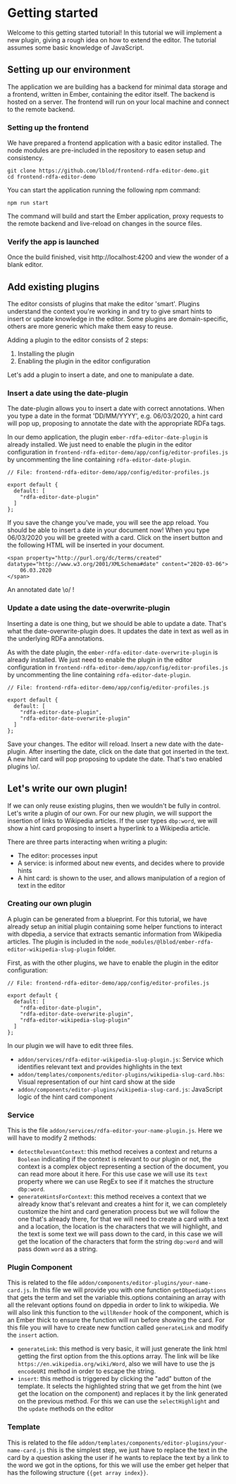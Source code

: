 # Getting started

Welcome to this getting started tutorial!  In this tutorial we will implement a new plugin, giving a rough idea on how to extend the editor. The tutorial assumes some basic knowledge of JavaScript.

## Setting up our environment

The application we are building has a backend for minimal data storage and a frontend, written in Ember, containing the editor itself. The backend is hosted on a server. The frontend will run on your local machine and connect to the remote backend.

### Setting up the frontend

We have prepared a frontend application with a basic editor installed.  The node modules are pre-included in the repository to easen setup and consistency.

    git clone https://github.com/lblod/frontend-rdfa-editor-demo.git
    cd frontend-rdfa-editor-demo

You can start the application running the following npm command:

    npm run start

The command will build and start the Ember application, proxy requests to the remote backend and live-reload on changes in the source files.

### Verify the app is launched

Once the build finished, visit http://localhost:4200 and view the wonder of a blank editor.

## Add existing plugins

The editor consists of plugins that make the editor 'smart'.  Plugins understand the context you're working in and try to give smart hints to insert or update knowledge in the editor. Some plugins are domain-specific, others are more generic which make them easy to reuse.

Adding a plugin to the editor consists of 2 steps:
1. Installing the plugin
2. Enabling the plugin in the editor configuration

Let's add a plugin to insert a date, and one to manipulate a date.

### Insert a date using the date-plugin

The date-plugin allows you to insert a date with correct annotations. When you type a date in the format 'DD/MM/YYYY', e.g. 06/03/2020, a hint card will pop up, proposing to annotate the date with the appropriate RDFa tags.

In our demo application, the plugin `ember-rdfa-editor-date-plugin` is already installed. We just need to enable the plugin in the editor configuration in `frontend-rdfa-editor-demo/app/config/editor-profiles.js` by uncommenting the line containing `rdfa-editor-date-plugin`.

    // File: frontend-rdfa-editor-demo/app/config/editor-profiles.js

    export default {
      default: [
        "rdfa-editor-date-plugin"
      ]
    };

If you save the change you've made, you will see the app reload. You should be able to insert a date in your document now! When you type 06/03/2020 you will be greeted with a card. Click on the insert button and the following HTML will be inserted in your document.

    <span property="http://purl.org/dc/terms/created" datatype="http://www.w3.org/2001/XMLSchema#date" content="2020-03-06">
        06.03.2020
    </span>

An annotated date \o/ !

### Update a date using the date-overwrite-plugin

Inserting a date is one thing, but we should be able to update a date.  That's what the date-overwrite-plugin does. It updates the date in text as well as in the underlying RDFa annotations.

As with the date plugin, the `ember-rdfa-editor-date-overwrite-plugin` is already installed. We just need to enable the plugin in the editor configuration in `frontend-rdfa-editor-demo/app/config/editor-profiles.js` by uncommenting the line containing `rdfa-editor-date-plugin`.

    // File: frontend-rdfa-editor-demo/app/config/editor-profiles.js

    export default {
      default: [
        "rdfa-editor-date-plugin",
        "rdfa-editor-date-overwrite-plugin"
      ]
    };

Save your changes. The editor will reload. Insert a new date with the date-plugin. After inserting the date, click on the date that got inserted in the text. A new hint card will pop proposing to update the date. That's two enabled plugins \o/.

## Let's write our own plugin!

If we can only reuse existing plugins, then we wouldn't be fully in control.  Let's write a plugin of our own.  For our new plugin, we will support the insertion of links to Wikipedia articles.  If the user types `dbp:word`, we will show a hint card proposing to insert a hyperlink to a Wikipedia article.

There are three parts interacting when writing a plugin:

  - The editor: processes input
  - A service: is informed about new events, and decides where to provide hints
  - A hint card: is shown to the user, and allows manipulation of a region of text in the editor

### Creating our own plugin

A plugin can be generated from a blueprint.  For this tutorial, we have already setup an initial plugin containing some helper functions to interact with dbpedia, a service that extracts semantic information from Wikipedia articles. The plugin is included in the `node_modules/@lblod/ember-rdfa-editor-wikipedia-slug-plugin` folder.

First, as with the other plugins, we have to enable the plugin in the editor configuration:

    // File: frontend-rdfa-editor-demo/app/config/editor-profiles.js

    export default {
      default: [
        "rdfa-editor-date-plugin",
        "rdfa-editor-date-overwrite-plugin",
        "rdfa-editor-wikipedia-slug-plugin"
      ]
    };


In our plugin we will have to edit three files.
  - `addon/services/rdfa-editor-wikipedia-slug-plugin.js`: Service which identifies relevant text and provides highlights in the text
  - `addon/templates/components/editor-plugins/wikipedia-slug-card.hbs`: Visual representation of our hint card show at the side
  - `addon/components/editor-plugins/wikipedia-slug-card.js`: JavaScript logic of the hint card component

### Service

This is the file `addon/services/rdfa-editor-your-name-plugin.js`. Here we will have to modify 2 methods:
- `detectRelevantContext`: this method receives a context and returns a `Boolean` indicating if the context is relevant to our plugin or not, the context is a complex object representing a section of the document, you can read more about it here. For this use case we will use its `text` property where we can use RegEx to see if it matches the structure `dbp:word`.
- `generateHintsForContext`: this method receives a context that we already know that's relevant and creates a hint for it, we can completely customize the hint and card generation process but we will follow the one that's already there, for that we will need to create a card with a text and a location, the location is the characters that we will highlight, and the text is some text we will pass down to the card, in this case we will get the location of the characters that form the string `dbp:word` and will pass down `word` as a string.

### Plugin Component

This is related to the file `addon/components/editor-plugins/your-name-card.js`. In this file we will provide you with one function `getDbpediaOptions` that gets the term and set the variable this.options containing an array with all the relevant options found on dppedia in order to link to wikipedia. We will also link this function to the `willRender` hook of the component, which is an Ember thick to ensure the function will run before showing the card.
For this file you will have to create new function called `generateLink` and modify the `insert` action.
- `generateLink`: this method is very basic, it will just generate the link html getting the first option from the this.options array. The link will be like `https://en.wikipedia.org/wiki/Word`, also we will have to use the js `encodeURI` method in order to escape the string.
- `insert`: this method is triggered by clicking the "add" button of the template. It selects the highlighted string that we get from the hint (we get the location on the component) and replaces it by the link generated on the previous method. For this we can use the `selectHighlight` and the `update` methods on the editor

### Template

This is related to the file `addon/templates/components/editor-plugins/your-name-card.js` this is the simplest step, we just have to replace the text in the card by a question asking the user if he wants to replace the text by a link to the word we got in the options, for this we will use the ember get helper that has the following structure `{{get array index}}`.
